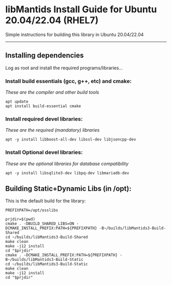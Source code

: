# libMantids Install Guide for Ubuntu 20.04/22.04 (RHEL7)

Simple instructions for building this library in Ubuntu 20.04/22.04

***

## Installing dependencies

Log as root and install the required programs/libraries...

### Install build essentials (gcc, g++, etc) and cmake:

*These are the compiler and other build tools*

```
apt update
apt install build-essential cmake
```

### Install required devel libraries:

*These are the required (mandatory) libraries*

```
apt -y install libboost-all-dev libssl-dev libjsoncpp-dev
```

### Install Optional devel libraries:

*These are the optional libraries for database compatibility*

```
apt -y install libsqlite3-dev libpq-dev libmariadb-dev
```

## Building Static+Dynamic Libs (in /opt):

This is the default build for the library:

```
PREFIXPATH=/opt/osslibs

prjdir=$(pwd)
cmake . -DBUILD_SHARED_LIBS=ON -DCMAKE_INSTALL_PREFIX:PATH=${PREFIXPATH} -B~/builds/libMantids3-Build-Shared
cd ~/builds/libMantids3-Build-Shared
make clean
make -j12 install
cd "$prjdir"
cmake . -DCMAKE_INSTALL_PREFIX:PATH=${PREFIXPATH} -B~/builds/libMantids3-Build-Static
cd ~/builds/libMantids3-Build-Static
make clean
make -j12 install
cd "$prjdir"
```






